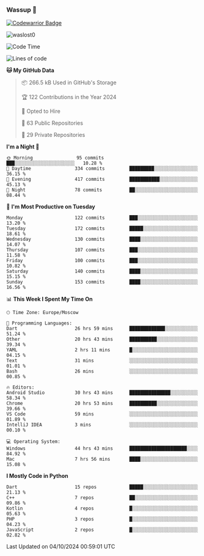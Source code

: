 ### Wassup 👋

[![Codewarrior Badge](https://www.codewars.com/users/waslost/badges/small)](https://www.codewars.com/users/waslost)

<p align="left"> <img src="https://komarev.com/ghpvc/?username=waslost0" alt="waslost0" /></p>

<!--START_SECTION:waka-->
![Code Time](http://img.shields.io/badge/Code%20Time-4%2C958%20hrs%2026%20mins-blue)

![Lines of code](https://img.shields.io/badge/From%20Hello%20World%20I%27ve%20Written-1.4%20million%20lines%20of%20code-blue)

**🐱 My GitHub Data** 

> 📦 266.5 kB Used in GitHub's Storage 
 > 
> 🏆 122 Contributions in the Year 2024
 > 
> 💼 Opted to Hire
 > 
> 📜 63 Public Repositories 
 > 
> 🔑 29 Private Repositories 
 > 
**I'm a Night 🦉** 

```text
🌞 Morning                95 commits          ███░░░░░░░░░░░░░░░░░░░░░░   10.28 % 
🌆 Daytime                334 commits         █████████░░░░░░░░░░░░░░░░   36.15 % 
🌃 Evening                417 commits         ███████████░░░░░░░░░░░░░░   45.13 % 
🌙 Night                  78 commits          ██░░░░░░░░░░░░░░░░░░░░░░░   08.44 % 
```
📅 **I'm Most Productive on Tuesday** 

```text
Monday                   122 commits         ███░░░░░░░░░░░░░░░░░░░░░░   13.20 % 
Tuesday                  172 commits         █████░░░░░░░░░░░░░░░░░░░░   18.61 % 
Wednesday                130 commits         ████░░░░░░░░░░░░░░░░░░░░░   14.07 % 
Thursday                 107 commits         ███░░░░░░░░░░░░░░░░░░░░░░   11.58 % 
Friday                   100 commits         ███░░░░░░░░░░░░░░░░░░░░░░   10.82 % 
Saturday                 140 commits         ████░░░░░░░░░░░░░░░░░░░░░   15.15 % 
Sunday                   153 commits         ████░░░░░░░░░░░░░░░░░░░░░   16.56 % 
```


📊 **This Week I Spent My Time On** 

```text
🕑︎ Time Zone: Europe/Moscow

💬 Programming Languages: 
Dart                     26 hrs 59 mins      █████████████░░░░░░░░░░░░   51.24 % 
Other                    20 hrs 43 mins      ██████████░░░░░░░░░░░░░░░   39.34 % 
YAML                     2 hrs 11 mins       █░░░░░░░░░░░░░░░░░░░░░░░░   04.15 % 
Text                     31 mins             ░░░░░░░░░░░░░░░░░░░░░░░░░   01.01 % 
Bash                     26 mins             ░░░░░░░░░░░░░░░░░░░░░░░░░   00.85 % 

🔥 Editors: 
Android Studio           30 hrs 43 mins      ███████████████░░░░░░░░░░   58.34 % 
Chrome                   20 hrs 53 mins      ██████████░░░░░░░░░░░░░░░   39.66 % 
VS Code                  59 mins             ░░░░░░░░░░░░░░░░░░░░░░░░░   01.89 % 
IntelliJ IDEA            3 mins              ░░░░░░░░░░░░░░░░░░░░░░░░░   00.10 % 

💻 Operating System: 
Windows                  44 hrs 43 mins      █████████████████████░░░░   84.92 % 
Mac                      7 hrs 56 mins       ████░░░░░░░░░░░░░░░░░░░░░   15.08 % 
```

**I Mostly Code in Python** 

```text
Dart                     15 repos            █████░░░░░░░░░░░░░░░░░░░░   21.13 % 
C++                      7 repos             ██░░░░░░░░░░░░░░░░░░░░░░░   09.86 % 
Kotlin                   4 repos             █░░░░░░░░░░░░░░░░░░░░░░░░   05.63 % 
PHP                      3 repos             █░░░░░░░░░░░░░░░░░░░░░░░░   04.23 % 
JavaScript               2 repos             █░░░░░░░░░░░░░░░░░░░░░░░░   02.82 % 
```




 Last Updated on 04/10/2024 00:59:01 UTC
<!--END_SECTION:waka-->

